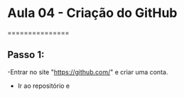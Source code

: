 # Aula 04 - Criação do GitHub
===============
## Passo 1: ##
 -Entrar no site "https://github.com/" e criar uma conta.
 - Ir ao repositório e